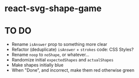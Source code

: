 # react-svg-shape-game

# TO DO

- Rename `isAnswer` prop to something more clear
- Refactor (deduplicate) `isAnswer` + `strokes` code: CSS Styles?
- Rename `noop` to `noShape`, or whatever...
- Randomize initial `expectedShapes` and `actualShapes`
- Make shapes initially blue
- When "Done", and incorrect, make them red otherwise green
